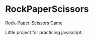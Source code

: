 # RockPaperScissors
[Rock-Paper-Scissors Game](https://lambertschulze.github.io/RockPaperScissors/)

Little project for practicing javascript.
